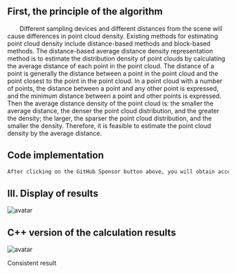 ##  First, the principle of the algorithm 

   Different sampling devices and different distances from the scene will cause differences in point cloud density. Existing methods for estimating point cloud density include distance-based methods and block-based methods. The distance-based average distance density representation method is to estimate the distribution density of point clouds by calculating the average distance of each point in the point cloud. The distance of a point is generally the distance between a point in the point cloud and the point closest to the point in the point cloud. In a point cloud with a number of points, the distance between a point and any other point is expressed, and the minimum distance between a point and other points is expressed. Then the average distance density of the point cloud is: the smaller the average distance, the denser the point cloud distribution, and the greater the density; the larger, the sparser the point cloud distribution, and the smaller the density. Therefore, it is feasible to estimate the point cloud density by the average distance. 

##  Code implementation 

  ```python  
After clicking on the GitHub Sponsor button above, you will obtain access permissions to my private code repository ( https://github.com/slowlon/my_code_bar ) to view this blog code. By searching the code number of this blog, you can find the code you need, code number is: 2024020309574523305
  ```  
##  III. Display of results 

 ![avatar]( 20210707204128269.png) 

##  C++ version of the calculation results 

 ![avatar]( 20210302200048192.png) 

  Consistent result 

